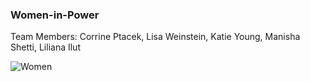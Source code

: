 ### Women-in-Power
 Team Members:
    Corrine Ptacek,
    Lisa Weinstein,
    Katie Young,
    Manisha Shetti,
    Liliana Ilut

![Women](https://media.giphy.com/media/rHs3ZuhIV25vE9mbuR/giphy.gif)
